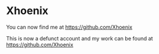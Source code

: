 # Xhoenix
You can now find me at https://github.com/Xhoenix


This is now a defunct account and my work can be found at https://github.com/Xhoenix
